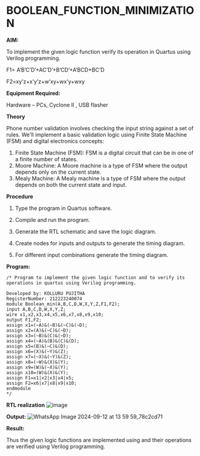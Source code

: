 # BOOLEAN_FUNCTION_MINIMIZATION

**AIM:**

To implement the given logic function verify its operation in Quartus using Verilog programming.

F1= A’B’C’D’+AC’D’+B’CD’+A’BCD+BC’D 

F2=xy’z+x’y’z+w’xy+wx’y+wxy

**Equipment Required:**

Hardware – PCs, Cyclone II , USB flasher

**Theory**

Phone number validation involves checking the input string against a set of rules.
We'll implement a basic validation logic using Finite State Machine (FSM) and digital electronics concepts:


1. Finite State Machine (FSM): FSM is a digital circuit that can be in one of a finite number of states.
2. Moore Machine: A Moore machine is a type of FSM where the output depends only on the current state.
3. Mealy Machine: A Mealy machine is a type of FSM where the output depends on both the current state and input.

**Procedure**

1.	Type the program in Quartus software.

2.	Compile and run the program.

3.	Generate the RTL schematic and save the logic diagram.

4.	Create nodes for inputs and outputs to generate the timing diagram.

5.	For different input combinations generate the timing diagram.


**Program:**
```
/* Program to implement the given logic function and to verify its operations in quartus using Verilog programming. 

Developed by: KOLLURU PUJITHA
RegisterNumber: 212223240074
module Boolean_min(A,B,C,D,W,X,Y,Z,F1,F2);
input A,B,C,D,W,X,Y,Z;
wire x1,x2,x3,x4,x5,x6,x7,x8,x9,x10;
output F1,F2;
assign x1=(~A)&(~B)&(~C)&(~D);
assign x2=(A)&(~C)&(~D);
assign x3=(~B)&(C)&(~D);
assign x4=(~A)&(B)&(C)&(D);
assign x5=(B)&(~C)&(D);
assign x6=(X)&(~Y)&(Z);
assign x7=(~X)&(~Y)&(Z);
assign x8=(~W)&(X)&(Y);
assign x9=(W)&(~X)&(Y);
assign x10=(W)&(X)&(Y);
assign F1=x1|x2|x3|x4|x5;
assign F2=x6|x7|x8|x9|x10;
endmodule
*/

```
**RTL realization**
![image](https://github.com/user-attachments/assets/539d8588-db31-48ba-94ab-aa957ba1389c)

**Output:**
![WhatsApp Image 2024-09-12 at 13 59 59_78c2cd71](https://github.com/user-attachments/assets/267559ec-ae32-4f14-998d-a95cdc4ad6e1)

**Result:**

Thus the given logic functions are implemented using and their operations are verified using Verilog programming.

